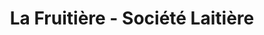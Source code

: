 ---
title: "La Fruitière - Société Laitière"
url: /samoens/la-fruitiere-societe-laitiere/
shop: fromage
---